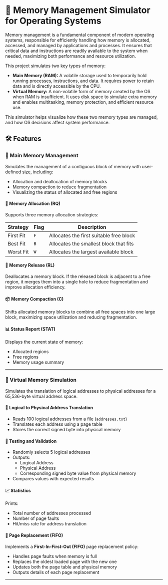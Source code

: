# 💾 Memory Management Simulator for Operating Systems

Memory management is a fundamental component of modern operating systems, responsible for efficiently handling how memory is allocated, accessed, and managed by applications and processes. It ensures that critical data and instructions are readily available to the system when needed, maximizing both performance and resource utilization.

This project simulates two key types of memory:

- **Main Memory (RAM):** A volatile storage used to temporarily hold running processes, instructions, and data. It requires power to retain data and is directly accessible by the CPU.
- **Virtual Memory:** A non-volatile form of memory created by the OS when RAM is insufficient. It uses disk space to simulate extra memory and enables multitasking, memory protection, and efficient resource use.

This simulator helps visualize how these two memory types are managed, and how OS decisions affect system performance.


## 🛠️ Features

### 📍 Main Memory Management

Simulates the management of a contiguous block of memory with user-defined size, including:

- Allocation and deallocation of memory blocks
- Memory compaction to reduce fragmentation
- Visualizing the status of allocated and free regions

#### 🧩 Memory Allocation (RQ)

Supports three memory allocation strategies:

| Strategy   | Flag | Description |
|------------|------|-------------|
| First Fit  | `F`  | Allocates the first suitable free block |
| Best Fit   | `B`  | Allocates the smallest block that fits |
| Worst Fit  | `W`  | Allocates the largest available block |

#### 🧹 Memory Release (RL)

Deallocates a memory block. If the released block is adjacent to a free region, it merges them into a single hole to reduce fragmentation and improve allocation efficiency.

#### 📦 Memory Compaction (C)

Shifts allocated memory blocks to combine all free spaces into one large block, maximizing space utilization and reducing fragmentation.

#### 📊 Status Report (STAT)

Displays the current state of memory:
- Allocated regions
- Free regions
- Memory usage summary

---

### 📍 Virtual Memory Simulation

Simulates the translation of logical addresses to physical addresses for a 65,536-byte virtual address space.

#### 🧭 Logical to Physical Address Translation

- Reads 100 logical addresses from a file (`addresses.txt`)
- Translates each address using a page table
- Stores the correct signed byte into physical memory

#### 🧪 Testing and Validation

- Randomly selects 5 logical addresses
- Outputs:
  - Logical Address
  - Physical Address
  - Corresponding signed byte value from physical memory
- Compares values with expected results

#### 📈 Statistics

Prints:
- Total number of addresses processed
- Number of page faults
- Hit/miss rate for address translation

#### 🔁 Page Replacement (FIFO)

Implements a **First-In-First-Out (FIFO)** page replacement policy:
- Handles page faults when memory is full
- Replaces the oldest loaded page with the new one
- Updates both the page table and physical memory
- Outputs details of each page replacement

---

